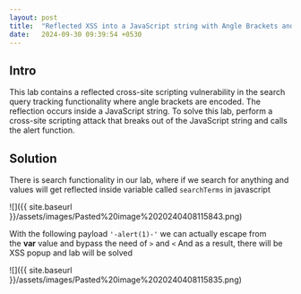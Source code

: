 ```yaml
---
layout: post
title:  "Reflected XSS into a JavaScript string with Angle Brackets and HTML encoded"
date:   2024-09-30 09:39:54 +0530
---
```


  

## Intro

This lab contains a reflected cross-site scripting vulnerability in the search query tracking functionality where angle brackets are encoded. The reflection occurs inside a JavaScript string. To solve this lab, perform a cross-site scripting attack that breaks out of the JavaScript string and calls the alert function.



## Solution

There is search functionality in our lab, where if we search for anything and values will get reflected inside variable called `searchTerms` in javascript

  

![]({{ site.baseurl }}/assets/images/Pasted%20image%2020240408115843.png)  

  

With the following payload `'-alert(1)-'` we can actually escape from the **var** value and bypass the need of `>` and `<` And as a result, there will be XSS popup and lab will be solved

  

![]({{ site.baseurl }}/assets/images/Pasted%20image%2020240408115835.png)